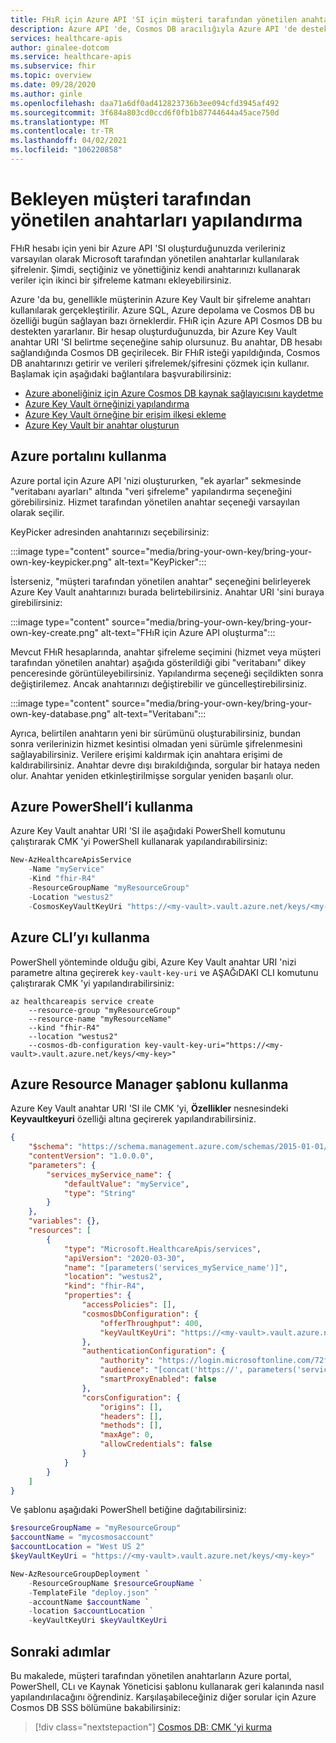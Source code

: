 ```yaml
---
title: FHıR için Azure API 'SI için müşteri tarafından yönetilen anahtarları yapılandırma
description: Azure API 'de, Cosmos DB aracılığıyla Azure API 'de desteklenen kendi anahtar özelliğini getirin
services: healthcare-apis
author: ginalee-dotcom
ms.service: healthcare-apis
ms.subservice: fhir
ms.topic: overview
ms.date: 09/28/2020
ms.author: ginle
ms.openlocfilehash: daa71a6df0ad412823736b3ee094cfd3945af492
ms.sourcegitcommit: 3f684a803cd0ccd6f0fb1b87744644a45ace750d
ms.translationtype: MT
ms.contentlocale: tr-TR
ms.lasthandoff: 04/02/2021
ms.locfileid: "106220858"
---
```

# <a name="configure-customer-managed-keys-at-rest"></a>Bekleyen müşteri tarafından yönetilen anahtarları yapılandırma

FHıR hesabı için yeni bir Azure API 'SI oluşturduğunuzda verileriniz varsayılan olarak Microsoft tarafından yönetilen anahtarlar kullanılarak şifrelenir. Şimdi, seçtiğiniz ve yönettiğiniz kendi anahtarınızı kullanarak veriler için ikinci bir şifreleme katmanı ekleyebilirsiniz.

Azure 'da bu, genellikle müşterinin Azure Key Vault bir şifreleme anahtarı kullanılarak gerçekleştirilir. Azure SQL, Azure depolama ve Cosmos DB bu özelliği bugün sağlayan bazı örneklerdir. FHıR için Azure API Cosmos DB bu destekten yararlanır. Bir hesap oluşturduğunuzda, bir Azure Key Vault anahtar URI 'SI belirtme seçeneğine sahip olursunuz. Bu anahtar, DB hesabı sağlandığında Cosmos DB geçirilecek. Bir FHıR isteği yapıldığında, Cosmos DB anahtarınızı getirir ve verileri şifrelemek/şifresini çözmek için kullanır. Başlamak için aşağıdaki bağlantılara başvurabilirsiniz:

- [Azure aboneliğiniz için Azure Cosmos DB kaynak sağlayıcısını kaydetme](../../cosmos-db/how-to-setup-cmk.md#register-resource-provider) 
- [Azure Key Vault örneğinizi yapılandırma](../../cosmos-db/how-to-setup-cmk.md#configure-your-azure-key-vault-instance)
- [Azure Key Vault örneğine bir erişim ilkesi ekleme](../../cosmos-db/how-to-setup-cmk.md#add-access-policy)
- [Azure Key Vault bir anahtar oluşturun](../../cosmos-db/how-to-setup-cmk.md#generate-a-key-in-azure-key-vault)

## <a name="using-azure-portal"></a>Azure portalını kullanma

Azure portal için Azure API 'nizi oluştururken, "ek ayarlar" sekmesinde "veritabanı ayarları" altında "veri şifreleme" yapılandırma seçeneğini görebilirsiniz. Hizmet tarafından yönetilen anahtar seçeneği varsayılan olarak seçilir. 

KeyPicker adresinden anahtarınızı seçebilirsiniz:

:::image type="content" source="media/bring-your-own-key/bring-your-own-key-keypicker.png" alt-text="KeyPicker":::

İsterseniz, "müşteri tarafından yönetilen anahtar" seçeneğini belirleyerek Azure Key Vault anahtarınızı burada belirtebilirsiniz. Anahtar URI 'sini buraya girebilirsiniz:

:::image type="content" source="media/bring-your-own-key/bring-your-own-key-create.png" alt-text="FHıR için Azure API oluşturma":::

Mevcut FHıR hesaplarında, anahtar şifreleme seçimini (hizmet veya müşteri tarafından yönetilen anahtar) aşağıda gösterildiği gibi "veritabanı" dikey penceresinde görüntüleyebilirsiniz. Yapılandırma seçeneği seçildikten sonra değiştirilemez. Ancak anahtarınızı değiştirebilir ve güncelleştirebilirsiniz.

:::image type="content" source="media/bring-your-own-key/bring-your-own-key-database.png" alt-text="Veritabanı":::

Ayrıca, belirtilen anahtarın yeni bir sürümünü oluşturabilirsiniz, bundan sonra verilerinizin hizmet kesintisi olmadan yeni sürümle şifrelenmesini sağlayabilirsiniz. Verilere erişimi kaldırmak için anahtara erişimi de kaldırabilirsiniz. Anahtar devre dışı bırakıldığında, sorgular bir hataya neden olur. Anahtar yeniden etkinleştirilmişse sorgular yeniden başarılı olur.




## <a name="using-azure-powershell"></a>Azure PowerShell’i kullanma

Azure Key Vault anahtar URI 'SI ile aşağıdaki PowerShell komutunu çalıştırarak CMK 'yi PowerShell kullanarak yapılandırabilirsiniz:

```powershell
New-AzHealthcareApisService
    -Name "myService"
    -Kind "fhir-R4"
    -ResourceGroupName "myResourceGroup"
    -Location "westus2"
    -CosmosKeyVaultKeyUri "https://<my-vault>.vault.azure.net/keys/<my-key>"
```

## <a name="using-azure-cli"></a>Azure CLI’yı kullanma

PowerShell yönteminde olduğu gibi, Azure Key Vault anahtar URI 'nizi parametre altına geçirerek `key-vault-key-uri` ve AŞAĞıDAKI CLI komutunu çalıştırarak CMK 'yi yapılandırabilirsiniz: 

```azurecli-interactive
az healthcareapis service create
    --resource-group "myResourceGroup"
    --resource-name "myResourceName"
    --kind "fhir-R4"
    --location "westus2"
    --cosmos-db-configuration key-vault-key-uri="https://<my-vault>.vault.azure.net/keys/<my-key>"

```
## <a name="using-azure-resource-manager-template"></a>Azure Resource Manager şablonu kullanma

Azure Key Vault anahtar URI 'SI ile CMK 'yi, **Özellikler** nesnesindeki **Keyvaultkeyuri** özelliği altına geçirerek yapılandırabilirsiniz.

```json
{
    "$schema": "https://schema.management.azure.com/schemas/2015-01-01/deploymentTemplate.json#",
    "contentVersion": "1.0.0.0",
    "parameters": {
        "services_myService_name": {
            "defaultValue": "myService",
            "type": "String"
        }
    },
    "variables": {},
    "resources": [
        {
            "type": "Microsoft.HealthcareApis/services",
            "apiVersion": "2020-03-30",
            "name": "[parameters('services_myService_name')]",
            "location": "westus2",
            "kind": "fhir-R4",
            "properties": {
                "accessPolicies": [],
                "cosmosDbConfiguration": {
                    "offerThroughput": 400,
                    "keyVaultKeyUri": "https://<my-vault>.vault.azure.net/keys/<my-key>"
                },
                "authenticationConfiguration": {
                    "authority": "https://login.microsoftonline.com/72f988bf-86f1-41af-91ab-2d7cd011db47",
                    "audience": "[concat('https://', parameters('services_myService_name'), '.azurehealthcareapis.com')]",
                    "smartProxyEnabled": false
                },
                "corsConfiguration": {
                    "origins": [],
                    "headers": [],
                    "methods": [],
                    "maxAge": 0,
                    "allowCredentials": false
                }
            }
        }
    ]
}
```

Ve şablonu aşağıdaki PowerShell betiğine dağıtabilirsiniz:

```powershell
$resourceGroupName = "myResourceGroup"
$accountName = "mycosmosaccount"
$accountLocation = "West US 2"
$keyVaultKeyUri = "https://<my-vault>.vault.azure.net/keys/<my-key>"

New-AzResourceGroupDeployment `
    -ResourceGroupName $resourceGroupName `
    -TemplateFile "deploy.json" `
    -accountName $accountName `
    -location $accountLocation `
    -keyVaultKeyUri $keyVaultKeyUri
```

## <a name="next-steps"></a>Sonraki adımlar

Bu makalede, müşteri tarafından yönetilen anahtarların Azure portal, PowerShell, CLı ve Kaynak Yöneticisi şablonu kullanarak geri kalanında nasıl yapılandırılacağını öğrendiniz. Karşılaşabileceğiniz diğer sorular için Azure Cosmos DB SSS bölümüne bakabilirsiniz: 
 
>[!div class="nextstepaction"]
>[Cosmos DB: CMK 'yi kurma](../../cosmos-db/how-to-setup-cmk.md#frequently-asked-questions)